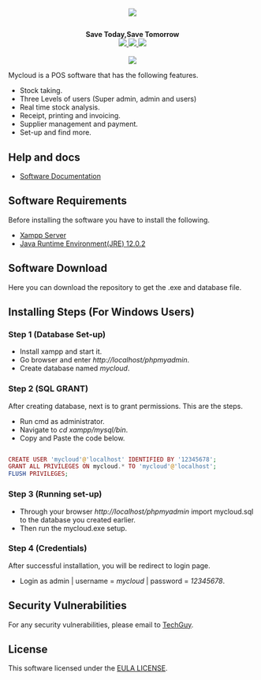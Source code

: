 # <p align="center"><a href="#" target="_blank"><img src="https://github.com/dev-techguy/Point-Of-Sale/blob/master/img/logo.png"></a></p>

<p align="center">
  <b>Save Today,Save Tomorrow</b><br>
  <a href="https://github.com/dev-techguy/Point-Of-Sale/issues">
  <img src="https://img.shields.io/github/issues/dev-techguy/Point-Of-Sale">
  </a>
  <a href="https://github.com/dev-techguy/Point-Of-Sale/network/members">
  <img src="https://img.shields.io/github/forks/dev-techguy/Point-Of-Sale">
  </a>
  <a href="https://github.com/dev-techguy/Point-Of-Sale/stargazers">
  <img src="https://img.shields.io/github/stars/dev-techguy/Point-Of-Sale">
  </a>
  <br><br>
  <img src="https://github.com/dev-techguy/Point-Of-Sale/blob/master/img/banner.PNG">
</p>

Mycloud is a POS software that has the following features.

- Stock taking.
- Three Levels of users (Super admin, admin and users)
- Real time stock analysis.
- Receipt, printing and invoicing.
- Supplier management and payment.
- Set-up and find more.

## Help and docs

- [Software Documentation](#)


## Software Requirements

Before installing the software you have to install the following.

- [Xampp Server](https://www.apachefriends.org/index.html)
- [Java Runtime Environment(JRE) 12.0.2](https://www.java.com/en/)


## Software Download

Here you can download the repository to get the .exe and database file.


## Installing Steps (For Windows Users)

### Step 1 (Database Set-up)

- Install xampp and start it.
- Go browser and enter *http://localhost/phpmyadmin*.
- Create database named *mycloud*.

### Step 2 (SQL GRANT)

After creating database, next is to grant permissions. This are the steps.

- Run cmd as administrator.
- Navigate to *cd xampp/mysql/bin*.
- Copy and Paste the code below.

```php

CREATE USER 'mycloud'@'localhost' IDENTIFIED BY '12345678';
GRANT ALL PRIVILEGES ON mycloud.* TO 'mycloud'@'localhost';
FLUSH PRIVILEGES;

```
### Step 3 (Running set-up)

- Through your browser *http://localhost/phpmyadmin* import mycloud.sql to the database you created earlier.
- Then run the mycloud.exe setup.

### Step 4 (Credentials)

After successful installation, you will be redirect to login page.

- Login as admin | username = *mycloud* | password = *12345678*.

## Security Vulnerabilities
 For any security vulnerabilities, please email to [TechGuy](mailto:dev.techguy@mail.com).
 
## License
 This software licensed under the [EULA LICENSE](#).
